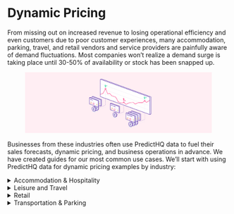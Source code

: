 # Dynamic Pricing

From missing out on increased revenue to losing operational efficiency and even customers due to poor customer experiences, many accommodation, parking, travel, and retail vendors and service providers are painfully aware of demand fluctuations. Most companies won’t realize a demand surge is taking place until 30-50% of availability or stock has been snapped up.

<figure><img src="../../.gitbook/assets/Tutorials illustration 2.png" alt=""><figcaption></figcaption></figure>

Businesses from these industries often use PredictHQ data to fuel their sales forecasts, dynamic pricing, and business operations in advance. We have created guides for our most common use cases. We’ll start with using PredictHQ data for dynamic pricing examples by industry:

<details>

<summary>Accommodation &#x26; Hospitality</summary>

To implement PredictHQ data to inform dynamic pricing for your accommodation or hospitality business, review the options below:

* **No code:** Use PredictHQ's WebApp, to unlock demand data weeks and months in advance to inform your manual pricing updates. [Read more](https://app.gitbook.com/s/Ri9YaBiPckypV66Jggc2/tools/see-event-trends-in-the-webapp.md) about Event Trends.
* **Business Intelligence (BI) tools:** Integrate PredictHQ data with your Power BI or Tableau (or other analytics tool) dynamic pricing workflows. See the [Power BI Tutorial ](../guides/tutorials/using-event-data-in-power-bi.md)and [Tableau Tutorial](../guides/tutorials/using-event-data-in-tableau.md).
* **Load event data to your warehouse:** Take PredictHQ API data and load it into a data warehouse. [Read tutorial](../guides/tutorials/loading-event-data-into-a-data-warehouse.md).
* **Machine learning models:** Automatically and dynamically update your pricing by integrating PredictHQ data directly into your demand forecasting models. [Read tutorial.](../guides/tutorials/improving-demand-forecasting-models-with-event-features.md)

**Getting Started**

1. Quick [filters](../guides/industry-specific-event-filters.md) for accommodation and hospitality:
   1. Relevant Event Categories: `concerts`, `conferences`, `expos`, `festivals`, `performing-arts`
   2. Location Type: `Center Point & Radius`
   3. Minimum PHQ Rank: 35

**Example in Practice**

PredictHQ helps its customers master predictability with the smartest and largest event impact data stream, which can drive dynamic pricing planning and operations quickly, efficiently, and at scale.

Analyzing Demand and Pricing Adjustments

Accommodation providers find it useful to overlay room price data with event impact data and use that to help guide pricing adjustments. In the dashboard below, daily room price data is shown alongside the total number of people attending events in San Francisco. Based on this you can look for peak days and surges in demand and adjust pricing accordingly. Follow the [Power BI tutorial](../guides/tutorials/using-event-data-in-power-bi.md) or [Tableau Tutorial](../guides/tutorials/using-event-data-in-tableau.md) to integrate event data into your BI tools.

<img src="../../.gitbook/assets/Power BI Dynamic Pricing Example.png" alt="" data-size="original">

On February 24, attendance at local events reached over 590,000—significantly higher than on other days. This demand surge or peak impacts business operations. In response, a hotel owner adjusted the room price from $230 to $310. This adjustment might be done in a different application.

Pricing Strategies

Overlaying event data with business data provides a simple way to pinpoint when price adjustments are needed. For a more advanced approach, machine learning models can suggest or automatically update pricing, enhancing responsiveness to market changes.

See [How Hoteliers Achieved a 10% RevPar Increase with HQ revenue](https://www.predicthq.com/customers/hqrevenue).

</details>

<details>

<summary>Leisure and Travel</summary>

To implement PredictHQ data to inform dynamic pricing for your leisure and travel business, review the options below:

* **No code:** Use PredictHQ's WebApp, to unlock demand data weeks and months in advance to inform your manual pricing updates. [Read more](https://app.gitbook.com/s/Ri9YaBiPckypV66Jggc2/tools/see-event-trends-in-the-webapp.md) about Event Trends.
* **Business Intelligence (BI) tools:** Integrate PredictHQ data with your Power BI or Tableau (or other analytics tool) dynamic pricing workflows. See the [Power BI Tutorial ](../guides/tutorials/using-event-data-in-power-bi.md)and [Tableau Tutorial](../guides/tutorials/using-event-data-in-tableau.md).
* **Load event data to your warehouse:** Take PredictHQ API data and load it into a data warehouse. [Read tutorial](../guides/tutorials/loading-event-data-into-a-data-warehouse.md).
* **Machine learning models:** Automatically and dynamically update your pricing by integrating PredictHQ data directly into your demand forecasting models. [Read tutorial](../guides/tutorials/improving-demand-forecasting-models-with-event-features.md).

**Getting Started**

1. Quick [filters](../guides/industry-specific-event-filters.md) for leisure and travel:
   1. Relevant Event Categories: `public holidays`, `performing-arts`, `conferences`, `conferences`, `community`
   2. Location Type: `City`
   3. Minimum PHQ Rank: 30

With PredictHQ's products and data, businesses in the leisure and travel sector gain insights into demand fluctuations well in advance. This allows them to optimize their pricing strategy effectively and make informed decisions that boost profitability while catering to the dynamic needs of travelers and event-goers.

<img src="../../.gitbook/assets/Foot Traffic.png" alt="" data-size="original">

</details>

<details>

<summary>Retail</summary>

To implement PredictHQ data to inform dynamic pricing for your retail business, review the options below:

* **No code:** Use PredictHQ's WebApp, to unlock demand data weeks and months in advance to inform your manual pricing updates. [Read more](https://app.gitbook.com/s/Ri9YaBiPckypV66Jggc2/tools/see-event-trends-in-the-webapp.md) about Event Trends.
* **Business Intelligence (BI) tools:** Integrate PredictHQ data with your Power BI (or other analytics tool) dynamic pricing workflows. See the [Power BI Tutorial ](../guides/tutorials/using-event-data-in-power-bi.md)and [Tableau Tutorial](../guides/tutorials/using-event-data-in-tableau.md).
* **Load event data to your warehouse:** Take PredictHQ API data and load it into a data warehouse. [Read tutorial](../guides/tutorials/loading-event-data-into-a-data-warehouse.md).
* **Machine learning models:** Automatically and dynamically update your pricing by integrating PredictHQ data directly into your demand forecasting models. [Read tutorial.](../guides/tutorials/improving-demand-forecasting-models-with-event-features.md)

**Getting Started**

1. Quick [filters](../guides/industry-specific-event-filters.md) for retail:
   1. Relevant Event Categories: `public holidays`, `performing-arts`, `community`, `conferences`, `festivals`
   2. Location Type: `Center Point & Radius`
   3. Minimum PHQ Rank: 50

**Example in Practice**

In the retail industry, much like in transportation and parking, failing to recognize demand fluctuations can lead to missed revenue opportunities and operational challenges. Significant events like Black Friday, Christmas, and local festivals can cause sales to surge by 50% to 100% above normal levels. Also, attended events happening nearby retail locations can drive significant fluctuations in demand. Dynamic pricing is a pivotal strategy in harnessing these surges effectively.

Optimizing ML Features

Integrating event-based ML features into forecasting models is essential for accurate demand predictions to improve your dynamic pricing. When you are considering updating a demand forecast you need to figure out which event-based machine learning features to add to your forecast. You can analyze your locations using [Beam](https://app.gitbook.com/s/Ri9YaBiPckypV66Jggc2/beam-relevancy-engine/an-overview-of-beam-relevancy-engine.md). [Upload demand data](https://app.gitbook.com/s/Ri9YaBiPckypV66Jggc2/beam-relevancy-engine/uploading-your-demand-data-to-beam.md), such as the number of units sold per day, and [view the top features](https://app.gitbook.com/s/Ri9YaBiPckypV66Jggc2/beam-relevancy-engine/feature-importance-with-beam-find-the-ml-features-to-use-in-your-forecasts.md) identified for your specific location.

Below is an example of a feature importance analysis - click to enlarge:

<img src="../../.gitbook/assets/feature-importance-result-screenshot.png" alt="" data-size="original">

Integrating Event Data

Retrieve the identified features using the [Features API](broken-reference) and incorporate them into your forecasting model by following the [demand forecasting tutorial](../guides/tutorials/improving-demand-forecasting-models-with-event-features.md).

Forecasting Demand

A London-based retailer used [Beam](https://app.gitbook.com/s/Ri9YaBiPckypV66Jggc2/beam-relevancy-engine/an-overview-of-beam-relevancy-engine.md) to evaluate the impact of events on their sales. They discovered that concerts (phq\_attendance\_concerts), sports (phq\_attendance\_sports), festivals (phq\_attendance\_festivals), conferences (phq\_attendance\_conferences), public holidays (phq\_rank\_public\_holidays), and observances (phq\_rank\_observances) significantly impacted their sales. The forecasting model was updated accordingly using the Features API, resulting in a substantial improvement in forecast accuracy. The new model shows better alignment between forecasted demand and actual sales, facilitating more effective dynamic pricing.

<img src="../../.gitbook/assets/Forecasting_graph_2.png" alt="" data-size="original">

Pricing Adjustments

With a refined forecasting model, businesses can adjust prices dynamically in response to predicted demand changes. This approach allows for pricing strategies that are both responsive and proactive, maximizing profitability during high-demand periods and maintaining competitive pricing when demand wanes.

</details>

<details>

<summary>Transportation &#x26; Parking</summary>

To implement PredictHQ data to inform dynamic pricing for your parking or transportation business, review the options below:

* **No code:** Use PredictHQ's WebApp, to unlock demand data weeks and months in advance to inform your manual pricing updates. [Read more](https://app.gitbook.com/s/Ri9YaBiPckypV66Jggc2/tools/see-event-trends-in-the-webapp.md) about Event Trends.
* **Business Intelligence (BI) tools:** Integrate PredictHQ data with your Power BI (or other analytics tool) dynamic pricing workflows. See the [Power BI Tutorial ](../guides/tutorials/using-event-data-in-power-bi.md)and [Tableau Tutorial](../guides/tutorials/using-event-data-in-tableau.md).
* **Load event data to your warehouse:** Take PredictHQ API data and load it into a data warehouse. [Read tutorial](../guides/tutorials/loading-event-data-into-a-data-warehouse.md).
* **Machine learning models:** Automatically and dynamically update your pricing by integrating PredictHQ data directly into your demand forecasting models. [Read tutorial.](../guides/tutorials/improving-demand-forecasting-models-with-event-features.md)

**Getting Started**

1. Quick [filters](../guides/industry-specific-event-filters.md) for transportation:
   1. Relevant Event Categories: `public holidays`, `performing-arts`, `conferences`, `conferences`, `community`
   2. Location Type: `City`
   3. Minimum PHQ Rank: 30
2. Quick [filters](../guides/industry-specific-event-filters.md) for parking:
   1. Relevant Event Categories: `public holidays`, `community`, `concerts`, `expos`, `performing-arts`
   2. Location Type: `Center Point & Radius`
   3. Minimum PHQ Rank: 35

**Example in Practice**

Consider a scenario where a city hosts a major sports championship and a large concert in the same week, or several small events over a weekend that collectively draw large crowds. This can lead to a significant surge in demand for transportation and parking, potentially doubling or tripling usual levels. Effectively capitalizing on these surges requires adopting dynamic pricing strategies.

Integrating Event Data

Many organizations use spreadsheets to manage pricing. To integrate PredictHQ's event data to your dynamic pricing, check out [connecting-to-predicthq-apis-with-microsoft-excel.md](../guides/tutorials/connecting-to-predicthq-apis-with-microsoft-excel.md "mention"). Follow this tutorial to connect event data for your location to Excel, ensuring it is automatically updated.

Analyzing Demand and Setting Prices

With parking inventory data in Excel, operators can compare the total attendees of nearby events against available parking spaces. For instance, the chart below shows the total daily attendance from local events (blue line) alongside parking bookings (orange line). Examining upcoming events for the next month helps adjust pricing based on anticipated demand.

![](<../../.gitbook/assets/image (95).png>)

On days like February 24th—coinciding with events such as the [San Francisco Chinese New Year Parade](https://events.predicthq.com/events/DGCqwsuA8vGgAfRNB5), [Chinatown Community Street Fair](https://events.predicthq.com/events/CrUsXRVXWaDDNbBQcR), the [Noise Pop](https://events.predicthq.com/events/DUEqiDG2U3e3yqm9Mh) festival among others—demand surges create a "perfect storm". In response, operators increase parking rates to accommodate the expected full capacity. All event details are available in the spreadsheet and can be accessed by filtering down to specific days.

Pricing Adjustments

This approach enables operators to proactively adjust pricing and accommodate expected full capacities. By analyzing past trends and upcoming events, operators can optimize pricing to maximize revenue and manage capacity effectively. This is a simple way to get event data into your tools and to easily use it for day-to-day operations.

Learn how [ParkMobile uses intelligent event data to boost parking reservations](https://www.predicthq.com/customers/parkmobile).

</details>
